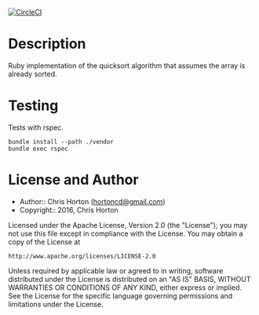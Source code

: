 [![CircleCI](https://circleci.com/gh/hortoncd/ruby-quicksort.svg?style=svg)](https://circleci.com/gh/hortoncd/ruby-quicksort)

Description
===========

Ruby implementation of the quicksort algorithm that assumes the array is already sorted.

Testing
=======

Tests with rspec.

```
bundle install --path ./vendor
bundle exec rspec
```

License and Author
==================

- Author:: Chris Horton (<hortoncd@gmail.com>)
- Copyright:: 2016, Chris Horton

Licensed under the Apache License, Version 2.0 (the "License");
you may not use this file except in compliance with the License.
You may obtain a copy of the License at

    http://www.apache.org/licenses/LICENSE-2.0

Unless required by applicable law or agreed to in writing, software
distributed under the License is distributed on an "AS IS" BASIS,
WITHOUT WARRANTIES OR CONDITIONS OF ANY KIND, either express or implied.
See the License for the specific language governing permissions and
limitations under the License.
